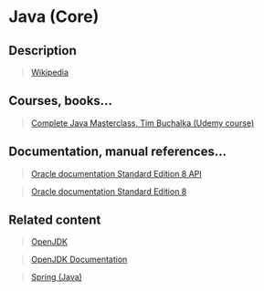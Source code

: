 # Java (Core)

## Description

>[Wikipedia](https://en.wikipedia.org/wiki/Java_(programming_language))

## Courses, books...

>[Complete Java Masterclass, Tim Buchalka (Udemy course)](../complete-java-masterclass/cjm.md)

## Documentation, manual references...

>[Oracle documentation Standard Edition 8 API](https://docs.oracle.com/javase/8/docs/api/index.html)

>[Oracle documentation Standard Edition 8](https://docs.oracle.com/javase/8/)

## Related content

>[OpenJDK](http://openjdk.java.net/)

>[OpenJDK Documentation](http://devdocs.io/openjdk~8)

>[Spring (Java)](../subjects/spring.md)
